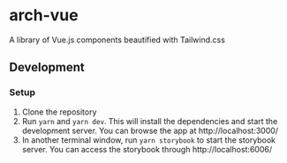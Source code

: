 # arch-vue
A library of Vue.js components beautified with Tailwind.css

## Development

### Setup

1. Clone the repository
2. Run `yarn` and `yarn dev`. This will install the dependencies and start the development server. You can browse the app at http://localhost:3000/
3. In another terminal window, run `yarn storybook` to start the storybook server. You can access the storybook through http://localhost:6006/

